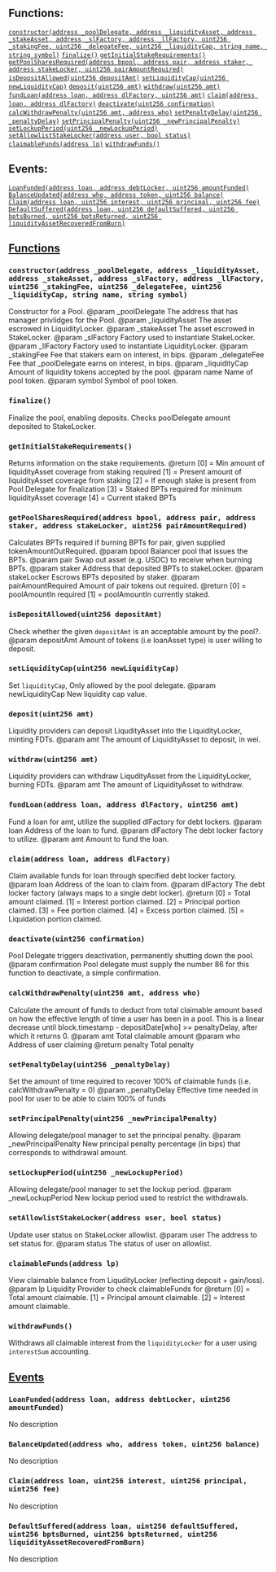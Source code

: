 

## Functions:
[`constructor(address _poolDelegate, address _liquidityAsset, address _stakeAsset, address _slFactory, address _llFactory, uint256 _stakingFee, uint256 _delegateFee, uint256 _liquidityCap, string name, string symbol)`](#Pool-constructor-address-address-address-address-address-uint256-uint256-uint256-string-string-)
[`finalize()`](#Pool-finalize--)
[`getInitialStakeRequirements()`](#Pool-getInitialStakeRequirements--)
[`getPoolSharesRequired(address bpool, address pair, address staker, address stakeLocker, uint256 pairAmountRequired)`](#Pool-getPoolSharesRequired-address-address-address-address-uint256-)
[`isDepositAllowed(uint256 depositAmt)`](#Pool-isDepositAllowed-uint256-)
[`setLiquidityCap(uint256 newLiquidityCap)`](#Pool-setLiquidityCap-uint256-)
[`deposit(uint256 amt)`](#Pool-deposit-uint256-)
[`withdraw(uint256 amt)`](#Pool-withdraw-uint256-)
[`fundLoan(address loan, address dlFactory, uint256 amt)`](#Pool-fundLoan-address-address-uint256-)
[`claim(address loan, address dlFactory)`](#Pool-claim-address-address-)
[`deactivate(uint256 confirmation)`](#Pool-deactivate-uint256-)
[`calcWithdrawPenalty(uint256 amt, address who)`](#Pool-calcWithdrawPenalty-uint256-address-)
[`setPenaltyDelay(uint256 _penaltyDelay)`](#Pool-setPenaltyDelay-uint256-)
[`setPrincipalPenalty(uint256 _newPrincipalPenalty)`](#Pool-setPrincipalPenalty-uint256-)
[`setLockupPeriod(uint256 _newLockupPeriod)`](#Pool-setLockupPeriod-uint256-)
[`setAllowlistStakeLocker(address user, bool status)`](#Pool-setAllowlistStakeLocker-address-bool-)
[`claimableFunds(address lp)`](#Pool-claimableFunds-address-)
[`withdrawFunds()`](#Pool-withdrawFunds--)

## Events:
[`LoanFunded(address loan, address debtLocker, uint256 amountFunded)`](#Pool-LoanFunded-address-address-uint256-)
[`BalanceUpdated(address who, address token, uint256 balance)`](#Pool-BalanceUpdated-address-address-uint256-)
[`Claim(address loan, uint256 interest, uint256 principal, uint256 fee)`](#Pool-Claim-address-uint256-uint256-uint256-)
[`DefaultSuffered(address loan, uint256 defaultSuffered, uint256 bptsBurned, uint256 bptsReturned, uint256 liquidityAssetRecoveredFromBurn)`](#Pool-DefaultSuffered-address-uint256-uint256-uint256-uint256-)

## <u>Functions</u>

### `constructor(address _poolDelegate, address _liquidityAsset, address _stakeAsset, address _slFactory, address _llFactory, uint256 _stakingFee, uint256 _delegateFee, uint256 _liquidityCap, string name, string symbol)`
Constructor for a Pool.
        @param  _poolDelegate   The address that has manager privlidges for the Pool.
        @param  _liquidityAsset The asset escrowed in LiquidityLocker.
        @param  _stakeAsset     The asset escrowed in StakeLocker.
        @param  _slFactory      Factory used to instantiate StakeLocker.
        @param  _llFactory      Factory used to instantiate LiquidityLocker.
        @param  _stakingFee     Fee that stakers earn on interest, in bips.
        @param  _delegateFee    Fee that _poolDelegate earns on interest, in bips.
        @param  _liquidityCap   Amount of liquidity tokens accepted by the pool.
        @param  name            Name of pool token.
        @param  symbol          Symbol of pool token.

### `finalize()`
Finalize the pool, enabling deposits. Checks poolDelegate amount deposited to StakeLocker.

### `getInitialStakeRequirements()`
Returns information on the stake requirements.
        @return [0] = Min amount of liquidityAsset coverage from staking required
                [1] = Present amount of liquidityAsset coverage from staking
                [2] = If enough stake is present from Pool Delegate for finalization
                [3] = Staked BPTs required for minimum liquidityAsset coverage
                [4] = Current staked BPTs

### `getPoolSharesRequired(address bpool, address pair, address staker, address stakeLocker, uint256 pairAmountRequired)`
Calculates BPTs required if burning BPTs for pair, given supplied tokenAmountOutRequired.
        @param  bpool              Balancer pool that issues the BPTs.
        @param  pair               Swap out asset (e.g. USDC) to receive when burning BPTs.
        @param  staker             Address that deposited BPTs to stakeLocker.
        @param  stakeLocker        Escrows BPTs deposited by staker.
        @param  pairAmountRequired Amount of pair tokens out required.
        @return [0] = poolAmountIn required
                [1] = poolAmountIn currently staked.

### `isDepositAllowed(uint256 depositAmt)`
Check whether the given `depositAmt` is an acceptable amount by the pool?.
        @param depositAmt Amount of tokens (i.e loanAsset type) is user willing to deposit.

### `setLiquidityCap(uint256 newLiquidityCap)`
Set `liquidityCap`, Only allowed by the pool delegate.
        @param newLiquidityCap New liquidity cap value.

### `deposit(uint256 amt)`
Liquidity providers can deposit LiqudityAsset into the LiquidityLocker, minting FDTs.
        @param amt The amount of LiquidityAsset to deposit, in wei.

### `withdraw(uint256 amt)`
Liquidity providers can withdraw LiqudityAsset from the LiquidityLocker, burning FDTs.
        @param amt The amount of LiquidityAsset to withdraw.

### `fundLoan(address loan, address dlFactory, uint256 amt)`
Fund a loan for amt, utilize the supplied dlFactory for debt lockers.
        @param  loan      Address of the loan to fund.
        @param  dlFactory The debt locker factory to utilize.
        @param  amt       Amount to fund the loan.

### `claim(address loan, address dlFactory)`
Claim available funds for loan through specified debt locker factory.
        @param  loan      Address of the loan to claim from.
        @param  dlFactory The debt locker factory (always maps to a single debt locker).
        @return [0] = Total amount claimed.
                [1] = Interest portion claimed.
                [2] = Principal portion claimed.
                [3] = Fee portion claimed.
                [4] = Excess portion claimed.
                [5] = Liquidation portion claimed.

### `deactivate(uint256 confirmation)`
Pool Delegate triggers deactivation, permanently shutting down the pool.
        @param confirmation Pool delegate must supply the number 86 for this function to deactivate, a simple confirmation.

### `calcWithdrawPenalty(uint256 amt, address who)`
Calculate the amount of funds to deduct from total claimable amount based on how
             the effective length of time a user has been in a pool. This is a linear decrease
             until block.timestamp - depositDate[who] >= penaltyDelay, after which it returns 0.
        @param  amt Total claimable amount 
        @param  who Address of user claiming
        @return penalty Total penalty

### `setPenaltyDelay(uint256 _penaltyDelay)`
Set the amount of time required to recover 100% of claimable funds 
             (i.e. calcWithdrawPenalty = 0)
        @param _penaltyDelay Effective time needed in pool for user to be able to claim 100% of funds

### `setPrincipalPenalty(uint256 _newPrincipalPenalty)`
Allowing delegate/pool manager to set the principal penalty.
        @param _newPrincipalPenalty New principal penalty percentage (in bips) that corresponds to withdrawal amount.

### `setLockupPeriod(uint256 _newLockupPeriod)`
Allowing delegate/pool manager to set the lockup period.
        @param _newLockupPeriod New lockup period used to restrict the withdrawals.

### `setAllowlistStakeLocker(address user, bool status)`
Update user status on StakeLocker allowlist.
        @param user   The address to set status for.
        @param status The status of user on allowlist.

### `claimableFunds(address lp)`
View claimable balance from LiqudityLocker (reflecting deposit + gain/loss).
        @param lp Liquidity Provider to check claimableFunds for 
        @return [0] = Total amount claimable.
                [1] = Principal amount claimable.
                [2] = Interest amount claimable.

### `withdrawFunds()`
Withdraws all claimable interest from the `liquidityLocker` for a user using `interestSum` accounting.

## <u>Events</u>

### `LoanFunded(address loan, address debtLocker, uint256 amountFunded)`
No description

### `BalanceUpdated(address who, address token, uint256 balance)`
No description

### `Claim(address loan, uint256 interest, uint256 principal, uint256 fee)`
No description

### `DefaultSuffered(address loan, uint256 defaultSuffered, uint256 bptsBurned, uint256 bptsReturned, uint256 liquidityAssetRecoveredFromBurn)`
No description
